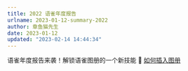 ```yaml
---
title: 2022 语雀年度报告
urlname: 2023-01-12-summary-2022
author: 章鱼猫先生
date: 2023-01-12
updated: "2023-02-14 14:44:34"
---
```


语雀年度报告来袭！解锁语雀图册的一个新技能 👏
[如何插入图册](https://www.yuque.com/yuque/gpvawt/kto0b55men1k7m9q?view=doc_embed)
